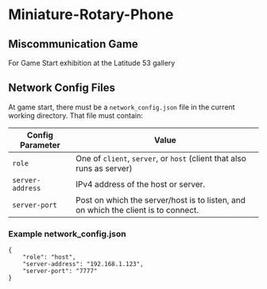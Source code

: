 # Miniature-Rotary-Phone
## Miscommunication Game 
For Game Start exhibition at the Latitude 53 gallery

## Network Config Files
At game start, there must be a `network_config.json` file in the current
working directory. That file must contain:

| Config Parameter | Value |
| ------------- | ------------- |
| `role` | One of `client`, `server`, or `host` (client that also runs as server) |
| `server-address` | IPv4 address of the host or server. |
| `server-port` | Post on which the server/host is to listen, and on which the client is to connect. |

### Example network_config.json
```
{
	"role": "host",
	"server-address": "192.168.1.123",
	"server-port": "7777"
}
```
